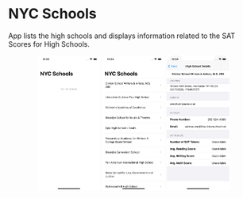 # NYC Schools

App lists the high schools and displays information related to the SAT Scores for High Schools.

<div align="center">
  <img src=./images/nyc-hs-empty.png width=25% />
  <img src=./images/nyc-hs-list.png width=25% />
  <img src=./images/nyc-hs-detail.png width=25% />
</div>
